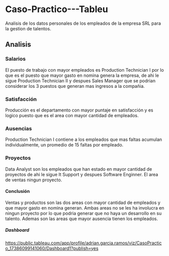 # Caso-Practico---Tableu
Analisis de los datos personales de los empleados de la empresa SRL para la gestion de talentos.

## Analisis
### Salarios
El puesto de trabajo con mayor empleados es Production Technician I por lo que es el puesto que mayor gasto en nomina genera la empresa, de ahi le sigue 
Production Technician II y despues Sales Manager que se podrian considerar los 3 puestos que generan mas ingresos a la compañia.
### Satisfacción
Producción es el departamento con mayor puntaje en satisfacción y es logico puesto que es el area con mayor cantidad de empleados.
### Ausencias 
Production Technician I contiene a los empleados que mas faltas acumulan individualmente, un promedio de 15 faltas por empleado.
### Proyectos
Data Analyst son los empleados que han estado en mayor cantidad de proyectos de ahi le sigue It Support y despues Software Enginner. El area de ventas ningun proyecto.

#### Conclusión 
Ventas y productos son las dos areas con mayor cantidad de empleados y que mayor gasto en nomina generan. Ambas areas no se les ha involucra en ningun proyecto por lo que podria generar que no haya un desarrollo en su talento. Ademas son las areas que mayor ausencia tienen los empleados.

##### Dashboard
https://public.tableau.com/app/profile/adrian.garcia.ramos/viz/CasoPractico_17386099141060/Dashboard1?publish=yes
